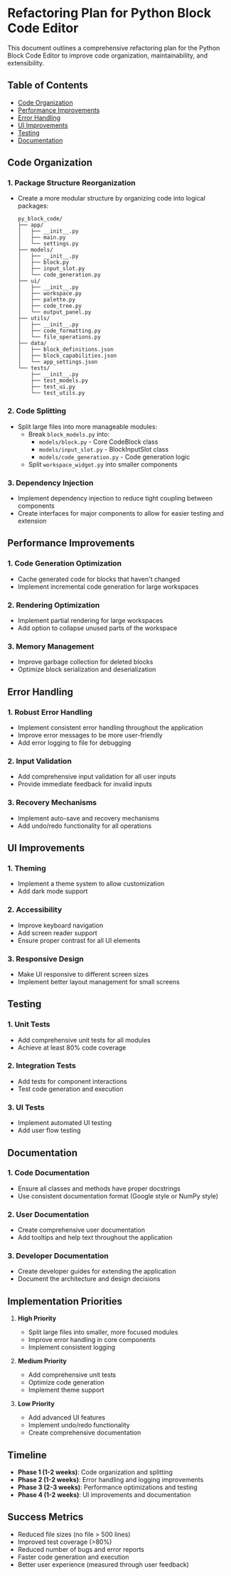 # Refactoring Plan for Python Block Code Editor

This document outlines a comprehensive refactoring plan for the Python Block Code Editor to improve code organization, maintainability, and extensibility.

## Table of Contents
- [Code Organization](#code-organization)
- [Performance Improvements](#performance-improvements)
- [Error Handling](#error-handling)
- [UI Improvements](#ui-improvements)
- [Testing](#testing)
- [Documentation](#documentation)

## Code Organization

### 1. Package Structure Reorganization
- Create a more modular structure by organizing code into logical packages:
  ```
  py_block_code/
  ├── app/
  │   ├── __init__.py
  │   ├── main.py
  │   └── settings.py
  ├── models/
  │   ├── __init__.py
  │   ├── block.py
  │   ├── input_slot.py
  │   └── code_generation.py
  ├── ui/
  │   ├── __init__.py
  │   ├── workspace.py
  │   ├── palette.py
  │   ├── code_tree.py
  │   └── output_panel.py
  ├── utils/
  │   ├── __init__.py
  │   ├── code_formatting.py
  │   └── file_operations.py
  ├── data/
  │   ├── block_definitions.json
  │   ├── block_capabilities.json
  │   └── app_settings.json
  └── tests/
      ├── __init__.py
      ├── test_models.py
      ├── test_ui.py
      └── test_utils.py
  ```

### 2. Code Splitting
- Split large files into more manageable modules:
  - Break `block_models.py` into:
    - `models/block.py` - Core CodeBlock class
    - `models/input_slot.py` - BlockInputSlot class
    - `models/code_generation.py` - Code generation logic
  - Split `workspace_widget.py` into smaller components

### 3. Dependency Injection
- Implement dependency injection to reduce tight coupling between components
- Create interfaces for major components to allow for easier testing and extension

## Performance Improvements

### 1. Code Generation Optimization
- Cache generated code for blocks that haven't changed
- Implement incremental code generation for large workspaces

### 2. Rendering Optimization
- Implement partial rendering for large workspaces
- Add option to collapse unused parts of the workspace

### 3. Memory Management
- Improve garbage collection for deleted blocks
- Optimize block serialization and deserialization

## Error Handling

### 1. Robust Error Handling
- Implement consistent error handling throughout the application
- Improve error messages to be more user-friendly
- Add error logging to file for debugging

### 2. Input Validation
- Add comprehensive input validation for all user inputs
- Provide immediate feedback for invalid inputs

### 3. Recovery Mechanisms
- Implement auto-save and recovery mechanisms
- Add undo/redo functionality for all operations

## UI Improvements

### 1. Theming
- Implement a theme system to allow customization
- Add dark mode support

### 2. Accessibility
- Improve keyboard navigation
- Add screen reader support
- Ensure proper contrast for all UI elements

### 3. Responsive Design
- Make UI responsive to different screen sizes
- Implement better layout management for small screens

## Testing

### 1. Unit Tests
- Add comprehensive unit tests for all modules
- Achieve at least 80% code coverage

### 2. Integration Tests
- Add tests for component interactions
- Test code generation and execution

### 3. UI Tests
- Implement automated UI testing
- Add user flow testing

## Documentation

### 1. Code Documentation
- Ensure all classes and methods have proper docstrings
- Use consistent documentation format (Google style or NumPy style)

### 2. User Documentation
- Create comprehensive user documentation
- Add tooltips and help text throughout the application

### 3. Developer Documentation
- Create developer guides for extending the application
- Document the architecture and design decisions

## Implementation Priorities

1. **High Priority**
   - Split large files into smaller, more focused modules
   - Improve error handling in core components
   - Implement consistent logging

2. **Medium Priority**
   - Add comprehensive unit tests
   - Optimize code generation
   - Implement theme support

3. **Low Priority**
   - Add advanced UI features
   - Implement undo/redo functionality
   - Create comprehensive documentation

## Timeline

- **Phase 1 (1-2 weeks)**: Code organization and splitting
- **Phase 2 (1-2 weeks)**: Error handling and logging improvements
- **Phase 3 (2-3 weeks)**: Performance optimizations and testing
- **Phase 4 (1-2 weeks)**: UI improvements and documentation

## Success Metrics

- Reduced file sizes (no file > 500 lines)
- Improved test coverage (>80%)
- Reduced number of bugs and error reports
- Faster code generation and execution
- Better user experience (measured through user feedback) 